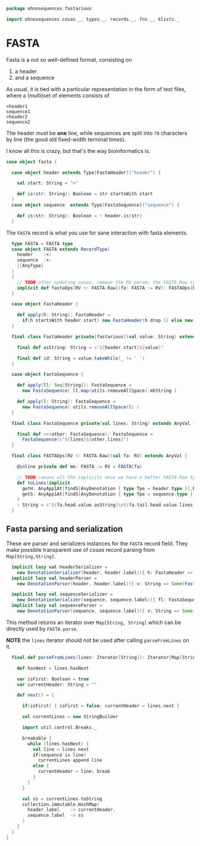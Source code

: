 
```scala
package ohnosequences.fastarious

import ohnosequences.cosas._, types._, records._, fns._, klists._
```


# FASTA

Fasta is a not so well-defined format, consisting on

1. a header
2. and a sequence

As usual, it is tied with a particular representation in the form of text files, where a (multi)set of elements consists of

```
>header1
sequence1
>header2
sequence2
```

The header *must* be **one** line, while sequences are split into `70` characters by line (the good old fixed-width terminal times).

I know all this is crazy, but that's the way bioinformatics is.


```scala
case object fasta {

  case object header extends Type[FastaHeader]("header") {

    val start: String = ">"

    def is(str: String): Boolean = str startsWith start
  }
  case object sequence  extends Type[FastaSequence]("sequence") {

    def is(str: String): Boolean = ! header.is(str)
  }
```


The `FASTA` record is what you use for sane interaction with fasta elements.


```scala
  type FASTA = FASTA.type
  case object FASTA extends RecordType(
    header    :×:
    sequence  :×:
    |[AnyType]
  )
  {
    // TODO after updating cosas, remove the RV param; the FASTA.Raw type is fixed
    implicit def fastaOps[RV <: FASTA.Raw](fa: FASTA := RV): FASTAOps[RV] = new FASTAOps[RV](fa.value)
  }

  case object FastaHeader {

    def apply(h: String): FastaHeader =
      if(h startsWith header.start) new FastaHeader(h drop 1) else new FastaHeader(h)
  }

  final class FastaHeader private[fastarious](val value: String) extends AnyVal {

    final def asString: String = s"${header.start}${value}"

    final def id: String = value.takeWhile(_ != ' ')
  }

  case object FastaSequence {

    def apply(ll: Seq[String]): FastaSequence =
      new FastaSequence( ll.map(utils.removeAllSpace).mkString )

    def apply(l: String): FastaSequence =
      new FastaSequence( utils.removeAllSpace(l) )
  }

  final class FastaSequence private(val lines: String) extends AnyVal {

    final def ++(other: FastaSequence): FastaSequence =
      FastaSequence(s"${lines}${other.lines}")
  }

  final class FASTAOps[RV <: FASTA.Raw](val fa: RV) extends AnyVal {

    @inline private def me: FASTA := RV = FASTA(fa)

    // TODO remove all the implicits once we have a better FASTA.Raw type
    def toLines(implicit
      getH: AnyApp1At[findS[AnyDenotation { type Tpe = header.type }],RV] { type Y = header.type := header.Raw },
      getS: AnyApp1At[findS[AnyDenotation { type Tpe = sequence.type }],RV] { type Y = sequence.type := sequence.Raw }
    )
    : String = s"${fa.head.value.asString}\n${fa.tail.head.value.lines.grouped(70).mkString("\n")}\n"
  }
```


## Fasta parsing and serialization

These are parser and serializers instances for the `FASTA` record field. They make possible transparent use of *cosas* record parsing from `Map[String,String]`.


```scala
  implicit lazy val headerSerializer =
    new DenotationSerializer(header, header.label)({ h: FastaHeader => Some(h.asString) })
  implicit lazy val headerParser =
    new DenotationParser(header, header.label)({ v: String => Some(FastaHeader(v)) })

  implicit lazy val sequenceSerializer =
    new DenotationSerializer(sequence, sequence.label)({ fl: FastaSequence => Some(fl.lines) })
  implicit lazy val sequenceParser =
    new DenotationParser(sequence, sequence.label)({ v: String => Some(FastaSequence(v)) })
```


This method returns an iterator over `Map[String, String]` which can be directly used by `FASTA.parse`.

**NOTE** the `lines` iterator should *not* be used after calling `parseFromLines` on it.


```scala
  final def parseFromLines(lines: Iterator[String]): Iterator[Map[String, String]] = new Iterator[Map[String, String]] {

    def hasNext = lines.hasNext

    var isFirst: Boolean = true
    var currentHeader: String = ""

    def next() = {

      if(isFirst) { isFirst = false; currentHeader = lines.next }

      val currentLines = new StringBuilder

      import util.control.Breaks._

      breakable {
        while (lines.hasNext) {
          val line = lines.next
          if(sequence is line)
            currentLines append line
          else {
            currentHeader = line; break
          }
        }
      }

      val ss = currentLines.toString
      collection.immutable.HashMap(
        header.label    -> currentHeader,
        sequence.label  -> ss
      )
    }
  }
}

```




[test/scala/NcbiHeadersTests.scala]: ../../test/scala/NcbiHeadersTests.scala.md
[test/scala/FastqTests.scala]: ../../test/scala/FastqTests.scala.md
[test/scala/FastaTests.scala]: ../../test/scala/FastaTests.scala.md
[main/scala/fasta.scala]: fasta.scala.md
[main/scala/fastq.scala]: fastq.scala.md
[main/scala/utils.scala]: utils.scala.md
[main/scala/ncbiHeaders.scala]: ncbiHeaders.scala.md